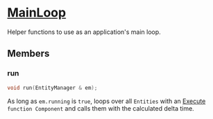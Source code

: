 # [MainLoop](MainLoop.hpp)

Helper functions to use as an application's main loop.

## Members

### run

```cpp
void run(EntityManager & em);
```

As long as `em.running` is `true`, loops over all `Entities` with an [Execute](../components/functions/Execute.md) `function Component` and calls them with the calculated delta time.